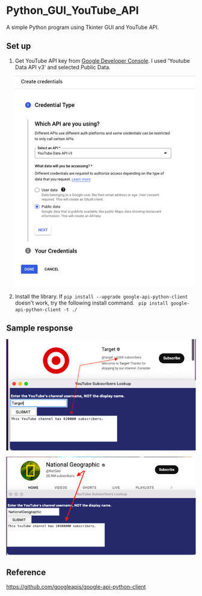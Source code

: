 # Python_GUI_YouTube_API

A simple Python program using Tkinter GUI and YouTube API.

## Set up

1. Get YouTube API key from
   [Google Developer Console](https://console.developers.google.com). I used 'Youtube Data API v3' and selected Public Data.

   ![Youtube API key](/YTapi.png)

2. Install the library. If
   `pip install --upgrade google-api-python-client`
   doesn't work, try the following install command.
   ` pip install google-api-python-client -t ./`

## Sample response

![Target sample response](/Target.png)

![NatGeo sample response](/NatGeo.png)

## Reference

<https://github.com/googleapis/google-api-python-client>
